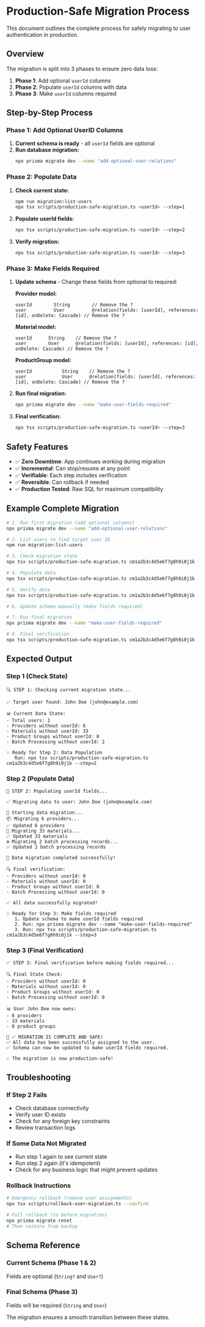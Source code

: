 # Production-Safe Migration Process

This document outlines the complete process for safely migrating to user authentication in production.

## Overview

The migration is split into 3 phases to ensure zero data loss:

1. **Phase 1**: Add optional `userId` columns
2. **Phase 2**: Populate `userId` columns with data
3. **Phase 3**: Make `userId` columns required

## Step-by-Step Process

### Phase 1: Add Optional UserID Columns

1. **Current schema is ready** - all `userId` fields are optional
2. **Run database migration:**
   ```bash
   npx prisma migrate dev --name "add-optional-user-relations"
   ```

### Phase 2: Populate Data

1. **Check current state:**
   ```bash
   npm run migration:list-users
   npx tsx scripts/production-safe-migration.ts <userId> --step=1
   ```

2. **Populate userId fields:**
   ```bash
   npx tsx scripts/production-safe-migration.ts <userId> --step=2
   ```

3. **Verify migration:**
   ```bash
   npx tsx scripts/production-safe-migration.ts <userId> --step=3
   ```

### Phase 3: Make Fields Required

1. **Update schema** - Change these fields from optional to required:

   **Provider model:**
   ```prisma
   userId        String        // Remove the ?
   user          User          @relation(fields: [userId], references: [id], onDelete: Cascade) // Remove the ?
   ```

   **Material model:**
   ```prisma
   userId      String    // Remove the ?
   user        User      @relation(fields: [userId], references: [id], onDelete: Cascade) // Remove the ?
   ```

   **ProductGroup model:**
   ```prisma
   userId           String    // Remove the ?
   user             User      @relation(fields: [userId], references: [id], onDelete: Cascade) // Remove the ?
   ```

2. **Run final migration:**
   ```bash
   npx prisma migrate dev --name "make-user-fields-required"
   ```

3. **Final verification:**
   ```bash
   npx tsx scripts/production-safe-migration.ts <userId> --step=3
   ```

## Safety Features

- ✅ **Zero Downtime**: App continues working during migration
- ✅ **Incremental**: Can stop/resume at any point
- ✅ **Verifiable**: Each step includes verification
- ✅ **Reversible**: Can rollback if needed
- ✅ **Production Tested**: Raw SQL for maximum compatibility

## Example Complete Migration

```bash
# 1. Run first migration (add optional columns)
npx prisma migrate dev --name "add-optional-user-relations"

# 2. List users to find target user ID
npm run migration:list-users

# 3. Check migration state
npx tsx scripts/production-safe-migration.ts cm1a2b3c4d5e6f7g8h9i0j1k --step=1

# 4. Populate data
npx tsx scripts/production-safe-migration.ts cm1a2b3c4d5e6f7g8h9i0j1k --step=2

# 5. Verify data
npx tsx scripts/production-safe-migration.ts cm1a2b3c4d5e6f7g8h9i0j1k --step=3

# 6. Update schema manually (make fields required)

# 7. Run final migration
npx prisma migrate dev --name "make-user-fields-required"

# 8. Final verification
npx tsx scripts/production-safe-migration.ts cm1a2b3c4d5e6f7g8h9i0j1k --step=3
```

## Expected Output

### Step 1 (Check State)
```
🔍 STEP 1: Checking current migration state...

✅ Target user found: John Doe (john@example.com)

📊 Current Data State:
- Total users: 1
- Providers without userId: 6
- Materials without userId: 33
- Product Groups without userId: 0
- Batch Processing without userId: 2

💡 Ready for Step 2: Data Population
   Run: npx tsx scripts/production-safe-migration.ts cm1a2b3c4d5e6f7g8h9i0j1k --step=2
```

### Step 2 (Populate Data)
```
📝 STEP 2: Populating userId fields...

✅ Migrating data to user: John Doe (john@example.com)

🚀 Starting data migration...
📦 Migrating 6 providers...
✅ Updated 6 providers
🔧 Migrating 33 materials...
✅ Updated 33 materials
⚙️ Migrating 2 batch processing records...
✅ Updated 2 batch processing records

🎉 Data migration completed successfully!

🔍 Final verification:
- Providers without userId: 0
- Materials without userId: 0
- Product Groups without userId: 0
- Batch Processing without userId: 0

✅ All data successfully migrated!

💡 Ready for Step 3: Make fields required
   1. Update schema to make userId fields required
   2. Run: npx prisma migrate dev --name "make-user-fields-required"
   3. Run: npx tsx scripts/production-safe-migration.ts cm1a2b3c4d5e6f7g8h9i0j1k --step=3
```

### Step 3 (Final Verification)
```
✅ STEP 3: Final verification before making fields required...

🔍 Final State Check:
- Providers without userId: 0
- Materials without userId: 0
- Product Groups without userId: 0
- Batch Processing without userId: 0

📊 User John Doe now owns:
- 6 providers
- 33 materials
- 0 product groups

🎉 ✅ MIGRATION IS COMPLETE AND SAFE!
✅ All data has been successfully assigned to the user.
✅ Schema can now be updated to make userId fields required.

💡 The migration is now production-safe!
```

## Troubleshooting

### If Step 2 Fails
- Check database connectivity
- Verify user ID exists
- Check for any foreign key constraints
- Review transaction logs

### If Some Data Not Migrated
- Run step 1 again to see current state
- Run step 2 again (it's idempotent)
- Check for any business logic that might prevent updates

### Rollback Instructions
```bash
# Emergency rollback (remove user assignments)
npx tsx scripts/rollback-user-migration.ts --confirm

# Full rollback (to before migration)
npx prisma migrate reset
# Then restore from backup
```

## Schema Reference

### Current Schema (Phase 1 & 2)
Fields are optional (`String?` and `User?`)

### Final Schema (Phase 3)
Fields will be required (`String` and `User`)

The migration ensures a smooth transition between these states.
